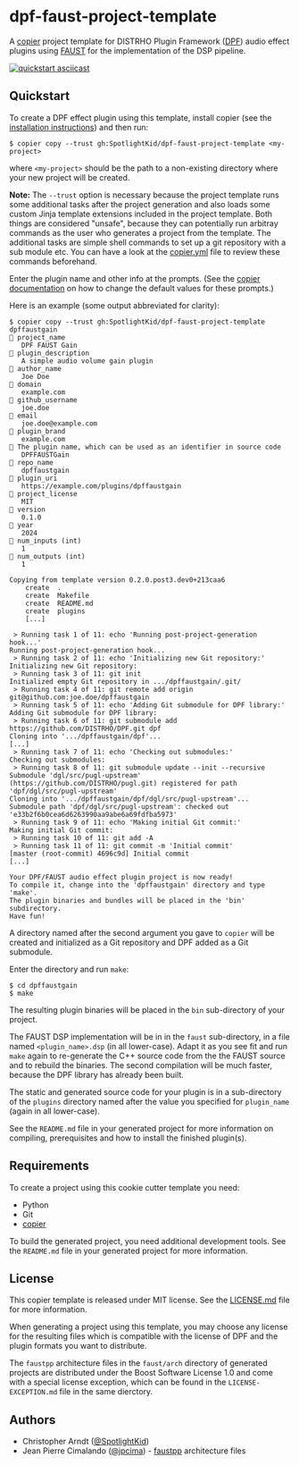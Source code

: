 # dpf-faust-project-template

A [copier] project template for DISTRHO Plugin Framework ([DPF]) audio
effect plugins using [FAUST] for the implementation of the DSP pipeline.

[![quickstart asciicast](https://asciinema.org/a/355004.svg)](https://asciinema.org/a/355004?speed=2&&theme=monokai&autoplay=1&size=medium)

## Quickstart

To create a DPF effect plugin using this template, install copier (see
the [installation instructions]) and then run:

```console
$ copier copy --trust gh:SpotlightKid/dpf-faust-project-template <my-project>
```

where `<my-project>` should be the path to a non-existing directory where
your new project will be created.

**Note:** The `--trust` option is necessary because the project template
runs some additional tasks after the project generation and also loads some
custom Jinja template extensions included in the project template. Both things
are considered "unsafe", because they can potentially run arbitray commands as
the user who generates a project from the template. The additional tasks are
simple shell commands to set up a git repository with a sub module etc. You can
have a look at the [copier.yml](./copier.yml) file to review these commands
beforehand.

Enter the plugin name and other info at the prompts. (See the
[copier documentation] on how to change the default values for these prompts.)

Here is an example (some output abbreviated for clarity):

```console
$ copier copy --trust gh:SpotlightKid/dpf-faust-project-template dpffaustgain
🎤 project_name
   DPF FAUST Gain
🎤 plugin_description
   A simple audio volume gain plugin
🎤 author_name
   Joe Doe
🎤 domain
   example.com
🎤 github_username
   joe.doe
🎤 email
   joe.doe@example.com
🎤 plugin_brand
   example.com
🎤 The plugin name, which can be used as an identifier in source code
   DPFFAUSTGain
🎤 repo_name
   dpffaustgain
🎤 plugin_uri
   https://example.com/plugins/dpffaustgain
🎤 project_license
   MIT
🎤 version
   0.1.0
🎤 year
   2024
🎤 num_inputs (int)
   1
🎤 num_outputs (int)
   1

Copying from template version 0.2.0.post3.dev0+213caa6
    create  .
    create  Makefile
    create  README.md
    create  plugins
    [...]

 > Running task 1 of 11: echo 'Running post-project-generation hook...'
Running post-project-generation hook...
 > Running task 2 of 11: echo 'Initializing new Git repository:'
Initializing new Git repository:
 > Running task 3 of 11: git init
Initialized empty Git repository in .../dpffaustgain/.git/
 > Running task 4 of 11: git remote add origin git@github.com:joe.doe/dpffaustgain
 > Running task 5 of 11: echo 'Adding Git submodule for DPF library:'
Adding Git submodule for DPF library:
 > Running task 6 of 11: git submodule add https://github.com/DISTRHO/DPF.git dpf
Cloning into '.../dpffaustgain/dpf'...
[...]
 > Running task 7 of 11: echo 'Checking out submodules:'
Checking out submodules:
 > Running task 8 of 11: git submodule update --init --recursive
Submodule 'dgl/src/pugl-upstream' (https://github.com/DISTRHO/pugl.git) registered for path 'dpf/dgl/src/pugl-upstream'
Cloning into '.../dpffaustgain/dpf/dgl/src/pugl-upstream'...
Submodule path 'dpf/dgl/src/pugl-upstream': checked out 'e33b2f6b0cea6d6263990aa9abe6a69fdfba5973'
 > Running task 9 of 11: echo 'Making initial Git commit:'
Making initial Git commit:
 > Running task 10 of 11: git add -A
 > Running task 11 of 11: git commit -m 'Initial commit'
[master (root-commit) 4696c9d] Initial commit
[...]

Your DPF/FAUST audio effect plugin project is now ready!
To compile it, change into the 'dpffaustgain' directory and type 'make'.
The plugin binaries and bundles will be placed in the 'bin' subdirectory.
Have fun!
```

A directory named after the second argument you gave to `copier` will be
created and initialized as a Git repository and DPF added as a Git submodule.

Enter the directory and run `make`:

```console
$ cd dpffaustgain
$ make
```

The resulting plugin binaries will be placed in the `bin` sub-directory of your
project.

The FAUST DSP implementation will be in in the `faust` sub-directory, in a file
named `<plugin_name>.dsp` (in all lower-case). Adapt it as you see fit and run
`make` again to re-generate the C++ source code from the the FAUST source and
to rebuild the binaries. The second compilation will be much faster, because
the DPF library has already been built.

The static and generated source code for your plugin is in a sub-directory of
the `plugins` directory named after the value you specified for `plugin_name`
(again in all lower-case).

See the `README.md` file in your generated project for more information on
compiling, prerequisites and how to install the finished plugin(s).


## Requirements

To create a project using this cookie cutter template you need:

* Python
* Git
* [copier]

To build the generated project, you need additional development tools. See the
`README.md` file in your generated project for more information.


## License

This copier template is released under MIT license. See the
[LICENSE.md](./LICENSE.md) file for more information.

When generating a project using this template, you may choose any license for the
resulting files which is compatible with the license of DPF and the plugin
formats you want to distribute.

The `faustpp` architecture files in the `faust/arch` directory of generated
projects are distributed under the Boost Software License 1.0 and come with a
special license exception, which can be found in the `LICENSE-EXCEPTION.md`
file in the same dierctory.


## Authors

* Christopher Arndt ([@SpotlightKid])
* Jean Pierre Cimalando ([@jpcima]) - [faustpp] architecture files


[copier]: https://github.com/copier-org/copier
[copier documentation]: https://copier.readthedocs.io/en/stable
[dpf]: https://github.com/DISTRHO/DPF
[installation instructions]: https://copier.readthedocs.io/en/stable/#installation
[faust]: https://faust.grame.fr/
[faustpp]: https://github.com/jpcima/faustpp
[@jpcima]: https://github.com/jpcima
[@spotlightkid]: https://github.com/SpotlightKid
